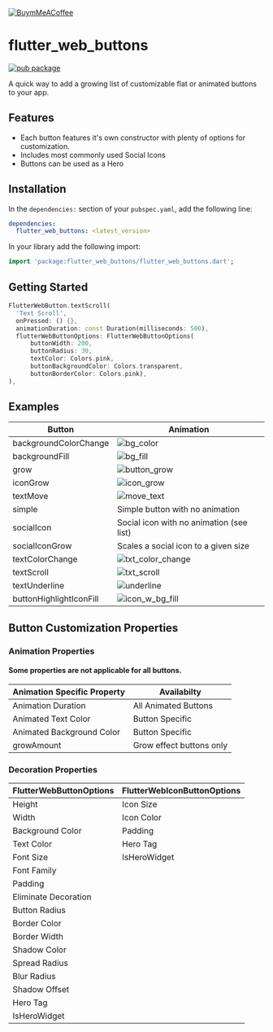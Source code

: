<!-- 
This README describes the package. If you publish this package to pub.dev,
this README's contents appear on the landing page for your package.

For information about how to write a good package README, see the guide for
[writing package pages](https://dart.dev/guides/libraries/writing-package-pages). 

For general information about developing packages, see the Dart guide for
[creating packages](https://dart.dev/guides/libraries/create-library-packages)
and the Flutter guide for
[developing packages and plugins](https://flutter.dev/developing-packages). 
-->
[![BuymMeACoffee][buy_me_a_coffee_badge]][buymeacoffee]

# flutter_web_buttons

[![pub package](https://img.shields.io/pub/v/flutter_web_buttons.svg)](https://pub.dev/packages/flutter_web_buttons)

A quick way to add a growing list of customizable flat or animated buttons to your app.

## Features

* Each button features it's own constructor with plenty of options for customization.
* Includes most commonly used Social Icons
* Buttons can be used as a Hero

## Installation

In the `dependencies:` section of your `pubspec.yaml`, add the following line:

```yaml
dependencies:
  flutter_web_buttons: <latest_version>
```

In your library add the following import:

```dart
import 'package:flutter_web_buttons/flutter_web_buttons.dart';
```

## Getting Started

```dart
FlutterWebButton.textScroll(
  'Text Scroll',
  onPressed: () {},
  animationDuration: const Duration(milliseconds: 500),
  flutterWebButtonOptions: FlutterWebButtonOptions(
      buttonWidth: 200,
      buttonRadius: 30,
      textColor: Colors.pink,
      buttonBackgroundColor: Colors.transparent,
      buttonBorderColor: Colors.pink),
),

```

## Examples

| Button | Animation |
| --- | ---|
| backgroundColorChange | ![bg_color] |
| backgroundFill | ![bg_fill] |
| grow | ![button_grow] |
| iconGrow | ![icon_grow] |
| textMove | ![move_text] |
| simple | Simple button with no animation |
| socialIcon | Social icon with no animation (see list)|
| socialIconGrow | Scales a social icon to a given size |
| textColorChange | ![txt_color_change] |
| textScroll | ![txt_scroll]|
| textUnderline | ![underline] |
| buttonHighlightIconFill | ![icon_w_bg_fill] |


## Button Customization Properties

### Animation Properties

#### Some properties are not applicable for all buttons.

| Animation Specific Property | Availabilty |
| --- | -- |
| Animation Duration | All Animated Buttons |
| Animated Text Color | Button Specific |
| Animated Background Color | Button Specific |
| growAmount | Grow effect buttons only |


### Decoration Properties

| FlutterWebButtonOptions | FlutterWebIconButtonOptions |
| --- | --- |
| Height | Icon Size |
| Width | Icon Color |
| Background Color | Padding |
| Text Color | Hero Tag |
| Font Size | IsHeroWidget |
| Font Family |  |
| Padding |  |
| Eliminate Decoration |  |
| Button Radius |  |
| Border Color |  |
| Border Width |  |
| Shadow Color |  |
| Spread Radius |  |
| Blur Radius |  |
| Shadow Offset |  |
| Hero Tag |  |
| IsHeroWidget |  |



<!-- Links -->
[backgroundfill]:https://user-images.githubusercontent.com/60490869/154086649-006e9772-d0e3-455f-9403-ffad0b41a658.gif
[buy_me_a_coffee_badge]: https://img.buymeacoffee.com/button-api/?text=Buy%20Me%20A%20Coffee&emoji=&slug=djcali570&button_colour=29b6f6&font_colour=000000&font_family=Cookie&outline_colour=000000&coffee_colour=FFDD00
[buymeacoffee]:https://www.buymeacoffee.com/djcali
[bg_color]:https://user-images.githubusercontent.com/60490869/156978470-06f5eae6-b62a-4d82-a9ea-16fb0df12d46.gif
[icon_w_bg_fill]:https://user-images.githubusercontent.com/60490869/156976695-20bc5c5f-37ed-4810-900d-5d2784c6cb94.gif
[bg_fill]:https://user-images.githubusercontent.com/60490869/156979143-0ee5d402-b1d2-4911-b979-c1a7925b6f3e.gif
[button_grow]:https://user-images.githubusercontent.com/60490869/156979533-d7796263-7a54-440d-95d8-50edb5f0e1d2.gif
[icon_grow]:https://user-images.githubusercontent.com/60490869/156980305-a8f21f7e-e2b9-4bc3-a1f3-59e2f3db67c5.gif
[move_text]:https://user-images.githubusercontent.com/60490869/156981057-450e5ee2-bc7c-49ce-a644-30270df06551.gif
[txt_color_change]:https://user-images.githubusercontent.com/60490869/157051127-4e7ad83b-611b-407f-b0d7-073d6a039cf5.gif
[txt_scroll]:https://user-images.githubusercontent.com/60490869/157052261-88e09546-7647-4928-a70f-b8bce73449ea.gif
[underline]:https://user-images.githubusercontent.com/60490869/157053576-3e10dcad-d775-4104-9e30-157f34bfdeb8.gif
